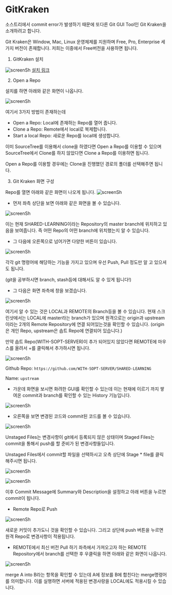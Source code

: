 # GitKraken
소스트리에서 commit error가 발생하기 때문에 또다른 Git GUI Tool인 Git Kraken을 소개하려고 합니다.

Git Kraken은 Window, Mac, Linux 운영체제를 지원하며 Free, Pro, Enterprise 세가지 버전이 존재합니다.
저희는 이중에서 Free버전을 사용하면 됩니다.

1. GitKraken 설치

![screenSh](./img/img-install-gitkraken.png)
[설치 링크](https://www.gitkraken.com)

2. Open a Repo

설치를 하면 아래와 같은 화면이 나옵니다.

![screenSh](./img/img-gitkraken-main.png)

여기서 3가지 방법이 존재하는데

- Open a Repo: Local에 존재하는 Repo를 열어 줍니다.
- Clone a Repo: Remote에서 local로 복제합니다.
- Start a local Repo: 새로운 Repo를 local에 생성합니다.

이미 SourceTree를 이용해서 clone을 하였다면  Open a Repo를 이용할 수 있으며 SourceTree에서 Clone를 하지 않았다면 Clone a Repo를 이용하면 됩니다.

Open a Repo를 이용할 경우에는 Clone을 진행했던 경로의 폴더를 선택해주면 됩니다.

3. Git Kraken 화면 구성

Repo를 열면 아래와 같은 화면이 나오게 됩니다.
![screenSh](./img/img-gitkraken-home.png)

- 먼저 좌측 상단을 보면 아래와 같은 화면을 볼 수 있습니다.

![screenSh](./img/img-gitkraken-label.png)

이는 현재 SHARED-LEARNING이라는 Repository의
master branch에 위치하고 있음을 보여줍니다.
즉 어떤 Repo의 어떤 branch에 위치했는지 알 수 있습니다.

- 그 다음에 오른쪽으로 넘어가면 다양한 버튼이 있습니다.

![screenSh](./img/img-gitkraken-btns.png)

각각 git 명령어에 해당하는 기능을 가지고 있으며 우선 Push, Pull 정도만 알 고 있으셔도 됩니다.

(git을 공부하시면 branch, stash등에 대해서도 알 수 있게 됩니다!)

- 그 다음은 화면 좌측에 창을 보겠습니다.

![screenSh](./img/img-gitkraken-remote.png)

여기서 알 수 있는 것은 LOCAL과 REMOTE의 Branch등을 볼 수 있습니다.
현재 스크린샷에서는 LOCAL에 master라는 branch가 있으며 원격으로는 origin과 upstream이라는 2개의 Remote Repository에 연결 되어있는것을 확인할 수 있습니다. (origin은 개인 Repo, upstream은 솝트 Repo에 연결되어 있습니다.)

만약 솝트 Repo(WITH-SOPT-SERVER)이 추가 되어있지 않았다면 REMOTE에 마우스를 올려서 +를 클릭해서 추가하시면 됩니다.

![screenSh](./img/img-gitkraken-remote-add.png)

Github Repo: `https://github.com/WITH-SOPT-SERVER/SHARED-LEARNING`

Name: `upstream`

- 가운데 화면을 보시면 화려한 GUI를 확인할 수 있는데 이는 현재에 이르기 까지 쌓여온 commit과 branch를 확인할 수 있는 History 기능입니다.

![screenSh](./img/img-gitkraken-history.png)


- 오른쪽을 보면 변경된 코드와 commit된 코드를 볼 수 있습니다.

![screenSh](./img/img-gitkraken-commits.png)

Unstaged Files는  변경사항이 git에서 등록되지 않은 상태이며 Staged Files는 commit을 통해서 push를 할 준비가 된 변경사항들입니다.

Unstaged Files에서 commit할 파일을 선택하시고 오측 상단에 Stage * file를 클릭해주시면 됩니다.

![screenSh](./img/img-gitkraken-stage-select.png)

![screenSh](./img/img-gitkraken-stage-selected.png)

이후 Commit Message에 Summary와 Description을 설정하고 아래 버튼을 누르면 commit이 됩니다.

- Remote Repo로 Push

![screenSh](./img/img-gitkraken-commit-apply.png)

새로운 커밋이 추가도니 것을 확인할 수 있습니다.
그리고 상단에 push 버튼을 누르면 원격 Repo로 변경사항이 적용됩니다.

- REMOTE에서 최신 버전 Pull 하기
좌측에서 가져오고자 하는 REMOTE Repository에서 branch를 선택한 후 우클릭을 하면 아래와 같은 화면이 나옵니다.

![screenSh](./img/img-gitkraken-merge-from.png)

merge A into B라는 항목을 확인할 수 있는데
A에 정보를 B에 합친다는 merge명령어를 의미합니다.
이를 실행하면 서버에 적용된 변경사랑을 LOCAL에도 적용시킬 수 있습니다.


